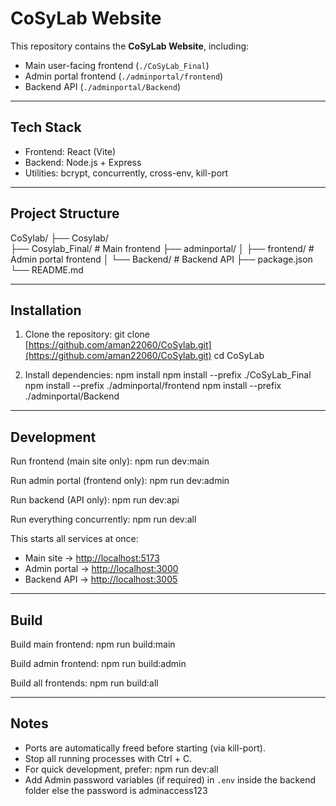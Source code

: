 # CoSyLab Website

This repository contains the **CoSyLab Website**, including:

* Main user-facing frontend (`./CoSyLab_Final`)
* Admin portal frontend (`./adminportal/frontend`)
* Backend API (`./adminportal/Backend`)

---

## Tech Stack

* Frontend: React (Vite)
* Backend: Node.js + Express
* Utilities: bcrypt, concurrently, cross-env, kill-port

---

## Project Structure

CoSylab/
├── Cosylab/         
   ├── Cosylab\_Final/      # Main frontend
├── adminportal/
│   ├── frontend/           # Admin portal frontend
│   └── Backend/            # Backend API
├── package.json
└── README.md

---

## Installation

1. Clone the repository:
   git clone [https://github.com/aman22060/CoSylab.git](https://github.com/aman22060/CoSylab.git)
   cd CoSyLab

2. Install dependencies:
   npm install
   npm install --prefix ./CoSyLab\_Final
   npm install --prefix ./adminportal/frontend
   npm install --prefix ./adminportal/Backend

---

## Development

Run frontend (main site only):
npm run dev\:main

Run admin portal (frontend only):
npm run dev\:admin

Run backend (API only):
npm run dev\:api

Run everything concurrently:
npm run dev\:all

This starts all services at once:

* Main site → [http://localhost:5173](http://localhost:5173)
* Admin portal → [http://localhost:3000](http://localhost:3000)
* Backend API → [http://localhost:3005](http://localhost:3005)

---

## Build

Build main frontend:
npm run build\:main

Build admin frontend:
npm run build\:admin

Build all frontends:
npm run build\:all

---

## Notes

* Ports are automatically freed before starting (via kill-port).
* Stop all running processes with Ctrl + C.
* For quick development, prefer:
  npm run dev\:all
* Add Admin password variables (if required) in `.env` inside the backend folder else the password is adminaccess123
